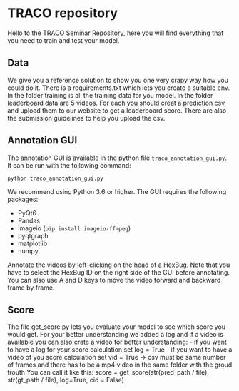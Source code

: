 # TRACO repository
Hello to the TRACO Seminar Repository,
here you will find everything that you need to train and test your model.

## Data
We give you a reference solution to show you one very crapy way how you could do it. 
There is a requirements.txt which lets you create a suitable env.
In the folder training is all the training data for you model.
In the folder leaderboard data are 5 videos. For each you should creat a prediction csv and upload them to our website to get a leaderboard score.
There are also the submission guidelines to help you upload the csv.

## Annotation GUI
The annotation GUI is available in the python file `traco_annotation_gui.py`. It can be run with the following command:

```python traco_annotation_gui.py```

We recommend using Python 3.6 or higher. The GUI requires the following packages:
- PyQt6
- Pandas
- imageio (```pip install imageio-ffmpeg```)
- pyqtgraph
- matplotlib
- numpy

Annotate the videos by left-clicking on the head of a HexBug. Note that you have to select the HexBug ID on the right 
side of the GUI before annotating. You can also use A and D keys to move the video forward and backward frame by frame.

## Score
The file get_score.py lets you evaluate your model to see which score you would get. For your better understanding we added a log and if a video is available you can also crate a video for better understanding:
      - if you want to have a log for your score calculation set log = True
      - if you want to have a video of you score calculation set vid = True
        -> csv must be same number of frames and there has to be a mp4 video in the same folder with the groud trouth
You can call it like this: score = get_score(str(pred_path / file), str(gt_path / file), log=True, cid = False)